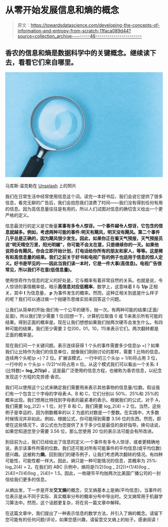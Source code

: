 # 从零开始发展信息和熵的概念

> 原文：<https://towardsdatascience.com/developing-the-concepts-of-information-and-entropy-from-scratch-11faca089d44?source=collection_archive---------46----------------------->

## 香农的信息和熵是数据科学中的关键概念。继续读下去，看看它们来自哪里。

![](img/c93aec28b476349307e11a9e92c29d78.png)

马库斯·温克勒在 [Unsplash](https://unsplash.com?utm_source=medium&utm_medium=referral) 上的照片

我们在日常生活中经常使用信息这个词。读完一本好书后，我们会说它提供了很多信息，看完无聊的广告后，我们会抱怨我们浪费了时间——我们没有得到任何有用的信息。因为高信息量往往是有用的，所以人们试图对信息的确切含义给出一个更严格的定义。

信息最流行的定义是它衡量**某事有多令人惊讶。一个事件越令人惊讶，它包含的信息就越多。例如，考虑两种可能的事件:明天有飓风，明天没有飓风。第二个事件几乎总是正确的，因为飓风很少发生。因此，如果你正在看天气预报，天气预报员说“明天晴空万里，阳光明媚”，你可能不会太在意，只是继续你的一天。如果他说将会有飓风，你会立即开始计划，打电话给你所有的朋友和家人，等等。这是稀有和高信息量的结果。我们之前关于好书和电视广告的例子也适用于信息的惊人定义。好书是罕见的——因此当我们读一本时，它是一件大事(高信息)。电视广告很常见，所以我们不在意(低信息量)。**

使用惊奇作为信息的定义的好处是，它与概率有着非常自然的关系。也就是说，令人惊讶的事情概率低，暗示**高信息对应低概率**。数学上，这意味着 **I** 与 **1/p** 正相关，其中 **I** 为信息量， **p** 为事件发生的概率。然而，这种正相关到底是什么样子的呢？我们可以通过做一个抛硬币思维实验来回答这个问题。

让我们从简单的开始:我们有一个公平的硬币，抛一次。有两种可能的结果(正面/反面)，所以我们至少需要 1 位(回想一下，计算机位取值 0 或 1)来表示所有可能的结果。得到正面的概率是。现在让我们想想如果我们抛两次硬币会发生什么。有四种可能的结果，我们至少需要 2 位(00，01，10，11)来表示它们。两次翻转都是正面的概率是。

现在我们问一个关键问题。表示连续获得 1 个头的事件需要多少信息(p =)？如果我们让比特作为我们的信息单位，就像我们刚刚讨论的那样，需要 1 比特的信息。连续两个头呢(p =)？2 位。扩展该模式，一行中的三个头(p = 1/8)将占用 3 位，一行中的 n 个头(p = (1/2)^n)将占用 n 位。从这个模式我们可以看出一个关系: **I** (比特数)= **log_2(1/p)** 。这是最广泛使用的信息方程，也被称为香农信息，以纪念发现这个方程的克劳德·香农。

我们可以使用这个公式来确定我们需要用来表示其他事物的信息量/位数。假设我们有一个包含三个字母的字母表:A、B 和 C，它们分别以 50%、25%和 25%的概率出现。我们想用比特找到字母表的最紧凑的表示。根据我们的公式，对于 A，我们需要 log_2(2) = 1 位，对于 B 和 C，我们需要 log_2(4) = 2 位。当然，这些例子是幸运的，因为倒数概率的以 2 为底的对数是一个整数。在实践中，大多数时候情况并非如此。例如，根据公式，你可能得到需要 3.56 位的东西。然而，即使在这些情况下，该公式也为您提供了关于多少位是最佳的良好指导。换句话说，如果您知道您至少需要 3.56 位，那么您使用 20 位的表示法可能会有所改进。

到目前为止，我们已经给出了信息的定义:一个事件有多令人惊讶，或者更精确地说，表示该事件所需的位数。我们还可能对所有可能事件的平均信息(或平均位数)感兴趣。这被称为**熵**。回到我们的硬币例子，让我们考虑两次翻转的情况。有四种可能性，可能性都一样大。因此，熵只是一种可能情况的信息，其概率为 25%: log_2(4) = 2。在我们的 ABC 示例中，熵将是(1/2)(log _ 2(2))+(1/4)(log _ 2(4))+(1/4)(log _ 2(4))= 1.5。因此，一枚硬币平均抛两次比美国广播公司的一封信给我们更多的信息。

从熵出发，下一步是开发**交叉熵**的概念，交叉熵基本上是熵(平均信息)，当事件的位表示是从不同于实际、真实概率分布的概率分布中导出时。交叉熵常用于机器学习算法中。然而，这个话题更复杂，将在另一篇文章中解释。

在这篇文章中，我们提出了一种表示信息的数学方法，并引入了熵的概念。请留下您可能有的任何问题/评论，如果您感兴趣，请留意交叉熵上的帖子。感谢阅读！